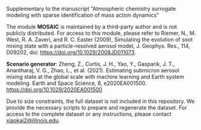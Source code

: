 Supplementary to the manuscript "Atmospheric chemistry surrogate modeling with sparse identification of mass action dynamics"


The module **MOSAIC** is maintained by a third-party author and is not publicly distributed. For access to this module, please refer to Riemer, N., M. West, R. A. Zaveri, and R. C. Easter (2009), Simulating the evolution of soot mixing state with a particle-resolved aerosol model, J. Geophys. Res., 114, D09202, doi: https://doi.org/10.1029/2008JD011073.

**Scenario generator**: Zheng, Z., Curtis, J. H., Yao, Y., Gasparik, J. T., Anantharaj, V. G., Zhao, L., et al. (2021). Estimating submicron aerosol mixing state at the global scale with machine learning and Earth system modeling. Earth and Space Science, 8, e2020EA001500. https://doi.org/10.1029/2020EA001500

Due to size constraints, the full dataset is not included in this repository. We provide the necessary scripts to prepare and regenerate the dataset.  For access to the complete dataset or any instructions, please contact xiaokai2@illinois.edu.

